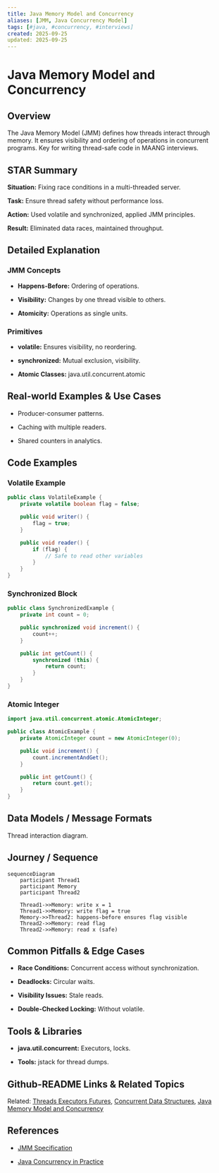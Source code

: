 ```yaml
---
title: Java Memory Model and Concurrency
aliases: [JMM, Java Concurrency Model]
tags: [#java, #concurrency, #interviews]
created: 2025-09-25
updated: 2025-09-25
---
```


# Java Memory Model and Concurrency

## Overview

The Java Memory Model (JMM) defines how threads interact through memory. It ensures visibility and ordering of operations in concurrent programs. Key for writing thread-safe code in MAANG interviews.

## STAR Summary

**Situation:** Fixing race conditions in a multi-threaded server.

**Task:** Ensure thread safety without performance loss.

**Action:** Used volatile and synchronized, applied JMM principles.

**Result:** Eliminated data races, maintained throughput.

## Detailed Explanation

### JMM Concepts

- **Happens-Before:** Ordering of operations.

- **Visibility:** Changes by one thread visible to others.

- **Atomicity:** Operations as single units.

### Primitives

- **volatile:** Ensures visibility, no reordering.

- **synchronized:** Mutual exclusion, visibility.

- **Atomic Classes:** java.util.concurrent.atomic

## Real-world Examples & Use Cases

- Producer-consumer patterns.

- Caching with multiple readers.

- Shared counters in analytics.

## Code Examples

### Volatile Example

```java
public class VolatileExample {
    private volatile boolean flag = false;

    public void writer() {
        flag = true;
    }

    public void reader() {
        if (flag) {
            // Safe to read other variables
        }
    }
}
```

### Synchronized Block

```java
public class SynchronizedExample {
    private int count = 0;

    public synchronized void increment() {
        count++;
    }

    public int getCount() {
        synchronized (this) {
            return count;
        }
    }
}
```

### Atomic Integer

```java
import java.util.concurrent.atomic.AtomicInteger;

public class AtomicExample {
    private AtomicInteger count = new AtomicInteger(0);

    public void increment() {
        count.incrementAndGet();
    }

    public int getCount() {
        return count.get();
    }
}
```

## Data Models / Message Formats

Thread interaction diagram.

## Journey / Sequence

```mermaid
sequenceDiagram
    participant Thread1
    participant Memory
    participant Thread2

    Thread1->>Memory: write x = 1
    Thread1->>Memory: write flag = true
    Memory->>Thread2: happens-before ensures flag visible
    Thread2->>Memory: read flag
    Thread2->>Memory: read x (safe)
```

## Common Pitfalls & Edge Cases

- **Race Conditions:** Concurrent access without synchronization.

- **Deadlocks:** Circular waits.

- **Visibility Issues:** Stale reads.

- **Double-Checked Locking:** Without volatile.

## Tools & Libraries

- **java.util.concurrent:** Executors, locks.

- **Tools:** jstack for thread dumps.

## Github-README Links & Related Topics

Related: [Threads Executors Futures](../java/threads-executors-futures/README.md), [Concurrent Data Structures](../java/concurrent-data-structures/README.md), [Java Memory Model and Concurrency](../java/java-memory-model-and-concurrency/README.md)

## References

- [JMM Specification](https://docs.oracle.com/javase/specs/jls/se17/html/jls-17.html)

- [Java Concurrency in Practice](https://www.amazon.com/Java-Concurrency-Practice-Brian-Goetz/dp/0321349601)